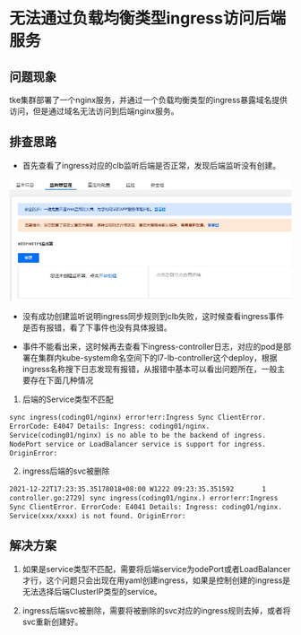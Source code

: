 # 无法通过负载均衡类型ingress访问后端服务

## 问题现象

tke集群部署了一个nginx服务，并通过一个负载均衡类型的ingress暴露域名提供访问，但是通过域名无法访问到后端nginx服务。

## 排查思路

* 首先查看了ingress对应的clb监听后端是否正常，发现后端监听没有创建。

![upload-image](image/Snipaste_2021-11-05_18-38-47.JPG) 

* 没有成功创建监听说明ingress同步规则到clb失败，这时候查看ingress事件是否有报错，看了下事件也没有具体报错。

* 事件不能看出来，这时候再去查看下ingress-controller日志，对应的pod是部署在集群内kube-system命名空间下的l7-lb-controller这个deploy，根据ingress名称搜下日志发现有报错，从报错中基本可以看出问题所在，一般主要存在下面几种情况

1. 后端的Service类型不匹配

```
sync ingress(coding01/nginx) error!err:Ingress Sync ClientError. ErrorCode: E4047 Details: Ingress: coding01/nginx. Service(coding01/nginx) is no able to be the backend of ingress. NodePort service or LoadBalancer service is support for ingress. OriginError: 
```

2. ingress后端的svc被删除

```
2021-12-22T17:23:35.35178018+08:00 W1222 09:23:35.351592       1 controller.go:2729] sync ingress(coding01/nginx.) error!err:Ingress Sync ClientError. ErrorCode: E4041 Details: Ingress: coding01/nginx. Service(xxx/xxxx) is not found. OriginError: 
```

## 解决方案

1. 如果是service类型不匹配，需要将后端service为odePort或者LoadBalancer才行，这个问题只会出现在用yaml创建ingress，如果是控制创建的ingress是无法选择后端ClusterIP类型的service。

2. ingress后端svc被删除，需要将被删除的svc对应的ingress规则去掉，或者将svc重新创建好。


